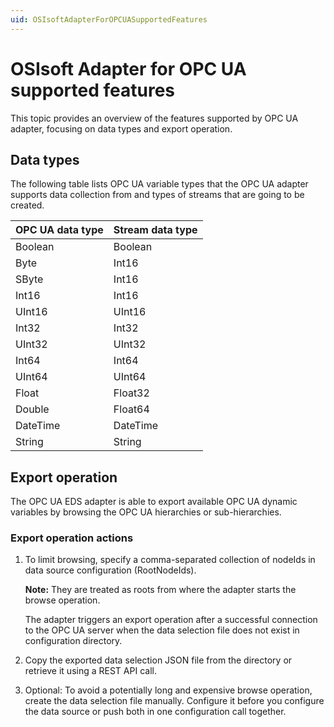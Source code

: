 ```yaml
---
uid: OSIsoftAdapterForOPCUASupportedFeatures
---
```


# OSIsoft Adapter for OPC UA supported features

This topic provides an overview of the features supported by OPC UA adapter, focusing on data types and export operation.

## Data types

The following table lists OPC UA variable types that the OPC UA adapter supports data collection from and types of streams that are going to be created.

| OPC UA data type | Stream data type |
|------------------|------------------|
| Boolean          | Boolean          |
| Byte             | Int16            |
| SByte            | Int16            |
| Int16            | Int16            |
| UInt16           | UInt16           |
| Int32            | Int32            |
| UInt32           | UInt32           |
| Int64            | Int64            |
| UInt64           | UInt64           |
| Float            | Float32          |
| Double           | Float64          |
| DateTime         | DateTime         |
| String           | String           |

## Export operation


The OPC UA EDS adapter is able to export available OPC UA dynamic variables by browsing the OPC UA hierarchies or sub-hierarchies.

### Export operation actions

1. To limit browsing, specify a comma-separated collection of nodeIds in data source configuration (RootNodeIds).
   
   **Note:** They are treated as roots from where the adapter starts the browse operation.
   
   The adapter triggers an export operation after a successful connection to the OPC UA server when the data selection file does not exist in configuration directory.
  
2. Copy the exported data selection JSON file from the directory or retrieve it using a REST API call.

3. Optional: To avoid a potentially long and expensive browse operation, create the data selection file manually. Configure it before you configure the data source or push both in one configuration call together.

